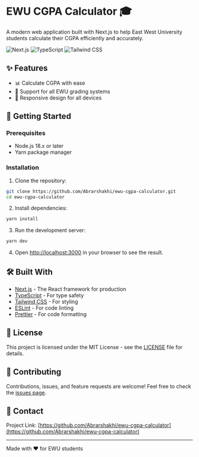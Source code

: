 # EWU CGPA Calculator 🎓

A modern web application built with Next.js to help East West University students calculate their CGPA efficiently and accurately.

![Next.js](https://img.shields.io/badge/Next.js-000000?style=for-the-badge&logo=next.js&logoColor=white)
![TypeScript](https://img.shields.io/badge/TypeScript-007ACC?style=for-the-badge&logo=typescript&logoColor=white)
![Tailwind CSS](https://img.shields.io/badge/Tailwind_CSS-38B2AC?style=for-the-badge&logo=tailwind-css&logoColor=white)

## ✨ Features

- 📊 Calculate CGPA with ease
- 🎯 Support for all EWU grading systems
- 📱 Responsive design for all devices
  <!-- - 🌙 Dark mode support -->
  <!-- - 💾 Save and load previous calculations -->
  <!-- - 📈 Track academic progress -->

## 🚀 Getting Started

### Prerequisites

- Node.js 18.x or later
- Yarn package manager

### Installation

1. Clone the repository:

```bash
git clone https://github.com/Abrarshakhi/ewu-cgpa-calculator.git
cd ewu-cgpa-calculator
```

2. Install dependencies:

```bash
yarn install
```

3. Run the development server:

```bash
yarn dev
```

4. Open [http://localhost:3000](http://localhost:3000) in your browser to see the result.

## 🛠️ Built With

- [Next.js](https://nextjs.org/) - The React framework for production
- [TypeScript](https://www.typescriptlang.org/) - For type safety
- [Tailwind CSS](https://tailwindcss.com/) - For styling
- [ESLint](https://eslint.org/) - For code linting
- [Prettier](https://prettier.io/) - For code formatting

## 📝 License

This project is licensed under the MIT License - see the [LICENSE](LICENSE) file for details.

## 🤝 Contributing

Contributions, issues, and feature requests are welcome! Feel free to check the [issues page](https://github.com/Abrarshakhi/ewu-cgpa-calculator/issues).

## 📧 Contact

<!-- Your Name - [@yourtwitter](https://twitter.com/yourtwitter) -->

Project Link: [https://github.com/Abrarshakhi/ewu-cgpa-calculator](https://github.com/Abrarshakhi/ewu-cgpa-calculator)

---

Made with ❤️ for EWU students
